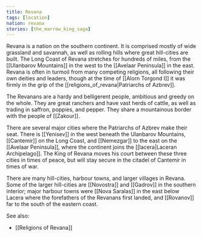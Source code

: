 ```yaml
---
title: Revana
tags: [location]
nation: revana
stories: [the_marrow_king_saga]
---
```


Revana is a nation on the southern continent. It is comprised mostly of wide grassland and savannah, as well as rolling hills where great hill-cities are built. The Long Coast of Revana stretches for hundreds of miles, from the [[Ulanbarov Mountains]] in the west to the [[Avelaar Peninsula]] in the east. Revana is often in turmoil from many competing religions, all following their own deities and leaders, though at the time of [[Alorn Torgond I]] it was firmly in the grip of the [[religions_of_revana|Patriarchs of Azbrev]].

The Revanans are a hardy and belligerent people, ambitious and greedy on the whole. They are great ranchers and have vast herds of cattle, as well as trading in saffron, poppies, and pepper. They share a mountainous border with the people of [[Zakour]].

There are several major cities where the Patriarchs of Azbrev make their seat. There is [[Yenisev]] in the west beneath the Ulanbarov Mountains, [[Cantemir]] on the Long Coast, and [[Nemezgar]] to the east on the [[Avelaar Peninsula]], where the continent joins the [[lacera|Laceran Archipelago]]. The King of Revana moves his court between these three cities in times of peace, but will stay secure in the citadel of Cantemir in times of war.

There are many hill-cities, harbour towns, and larger villages in Revana. Some of the larger hill-cities are [[Novostra]] and [[Gadrov]] in the southern interior; major harbour towns were [[Nova Saralas]] in the east below Lacera where the forefathers of the Revanans first landed, and [[Rovanov]] far to the south of the eastern coast.

See also:

* [[Religions of Revana]]
